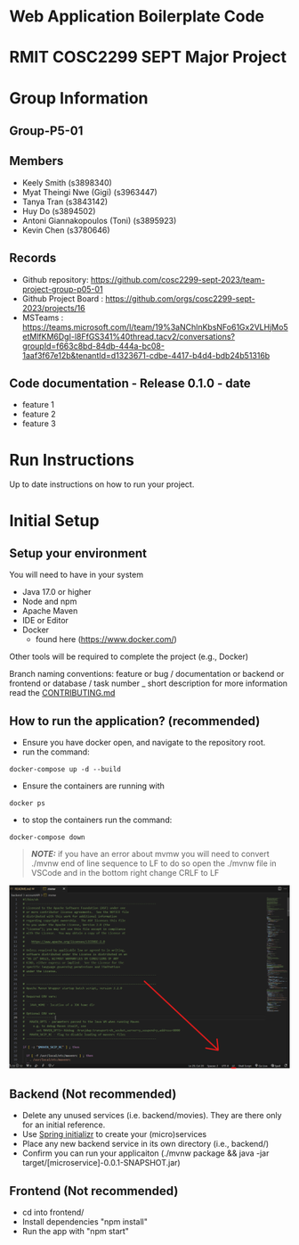 # Web Application Boilerplate Code


# RMIT COSC2299 SEPT Major Project

# Group Information

## Group-P5-01

## Members
* Keely Smith (s3898340)
* Myat Theingi Nwe (Gigi) (s3963447)
* Tanya Tran (s3843142)
* Huy Do (s3894502)
* Antoni Giannakopoulos (Toni) (s3895923)
* Kevin Chen (s3780646)

## Records

* Github repository: https://github.com/cosc2299-sept-2023/team-project-group-p05-01
* Github Project Board : https://github.com/orgs/cosc2299-sept-2023/projects/16
* MSTeams : https://teams.microsoft.com/l/team/19%3aNChlnKbsNFo61Gx2VLHjMo5etMlfKM6DgI-l8FfGS341%40thread.tacv2/conversations?groupId=f663c8bd-84db-444a-bc08-1aaf3f67e12b&tenantId=d1323671-cdbe-4417-b4d4-bdb24b51316b 

	
## Code documentation - Release 0.1.0 - date
* feature 1
* feature 2
* feature 3
  

# Run Instructions

Up to date instructions on how to run your project.


# Initial Setup

## Setup your environment 
You will need to have in your system

- Java 17.0 or higher
- Node and npm
- Apache Maven
- IDE or Editor
- Docker 
    - found here (https://www.docker.com/)

Other tools will be required to complete the project (e.g., Docker)

Branch naming conventions: feature or bug / documentation or backend or frontend or database / task number _ short description
for more information read the [CONTRIBUTING.md](CONTRIBUTING.md)

## How to run the application? (recommended)
- Ensure you have docker open, and navigate to the repository root.
- run the command:
```
docker-compose up -d --build
```
- Ensure the containers are running with 
```
docker ps
```
- to stop the containers run the command:
```
docker-compose down
```

> **_NOTE:_** if you have an error about mvmw you will need to convert ./mvnw end of line sequence to LF
to do so open the ./mvnw file in VSCode and in the bottom right change CRLF to LF

![convert CRLF to LF](LineEnd.png)

## Backend (Not recommended)

- Delete any unused services (i.e. backend/movies). They are there only for an initial reference.
- Use [Spring initializr](https://start.spring.io/) to create your (micro)services
- Place any new backend service in its own directory (i.e., backend/<service-name>)
- Confirm you can run your applicaiton (./mvnw package && java -jar target/[microservice]-0.0.1-SNAPSHOT.jar)

## Frontend (Not recommended)
- cd into frontend/
- Install dependencies "npm install"
- Run the app with "npm start"


